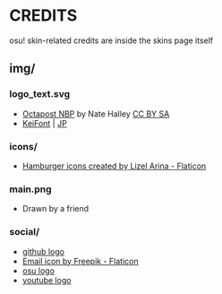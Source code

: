 # CREDITS

osu! skin-related credits are inside the skins page itself

## img/


### logo_text.svg

- [Octapost NBP](https://online-fonts.com/fonts/octapost-nbp) by Nate Halley [CC BY SA](https://creativecommons.org/licenses/by-sa/4.0/deed.en)
- [KeiFont](https://www.freejapanesefont.com/kei-font-download/) | [JP](https://font.sumomo.ne.jp/font_1.html)

### icons/
- [Hamburger icons created by Lizel Arina - Flaticon](https://www.flaticon.com/free-icon/hamburger_7710488?term=hamburger&page=1&position=2&origin=search&related_id=7710488)

### main.png

- Drawn by a friend

### social/

- [github logo](https://github.com/logos)
- [Email icon by Freepik - Flaticon](https://www.flaticon.com/free-icon/email_542638?term=mail&page=1&position=4&origin=search&related_id=542638)
- [osu logo](https://osu.ppy.sh/wiki/en/Brand_identity_guidelines)
- [youtube logo](https://www.youtube.com/intl/ALL_au/howyoutubeworks/resources/brand-resources/#logos-icons-and-colors)